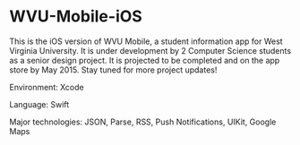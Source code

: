 # WVU-Mobile-iOS

This is the iOS version of WVU Mobile, a student information app for West Virginia University. It is under development by 2 Computer Science students as a senior design project. It is projected to be completed and on the app store by May 2015. Stay tuned for more project updates!



Environment: Xcode

Language: Swift

Major technologies: JSON, Parse, RSS, Push Notifications, UIKit, Google Maps
